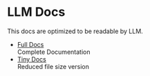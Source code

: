# LLM Docs

This docs are optimized to be readable by LLM.

- [Full Docs](./llm.txt)  
   Complete Documentation
- [Tiny Docs](./llm-tiny.txt)  
   Reduced file size version
